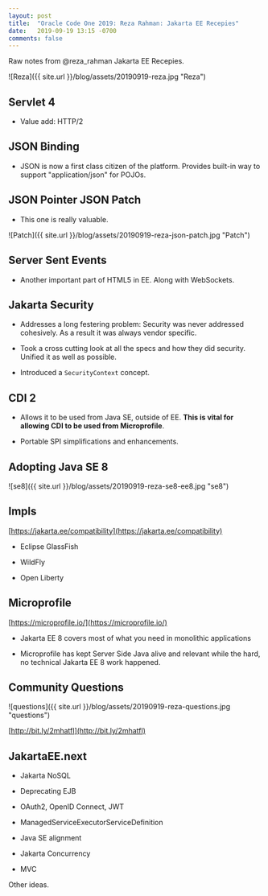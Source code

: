 ```yaml
---
layout: post
title:  "Oracle Code One 2019: Reza Rahman: Jakarta EE Recepies"
date:   2019-09-19 13:15 -0700
comments: false
---
```


Raw notes from @reza_rahman Jakarta EE Recepies.

![Reza]({{ site.url }}/blog/assets/20190919-reza.jpg "Reza")

## Servlet 4

* Value add: HTTP/2

## JSON Binding

* JSON is now a first class citizen of the platform.  Provides built-in
  way to support "application/json" for POJOs.
  
## JSON Pointer JSON Patch

* This one is really valuable.

![Patch]({{ site.url }}/blog/assets/20190919-reza-json-patch.jpg "Patch")

## Server Sent Events

* Another important part of HTML5 in EE.  Along with WebSockets.

## Jakarta Security

* Addresses a long festering problem: Security was never addressed
  cohesively.  As a result it was always vendor specific.
  
* Took a cross cutting look at all the specs and how they did security.
  Unified it as well as possible.
  
* Introduced a `SecurityContext` concept.

## CDI 2

* Allows it to be used from Java SE, outside of EE. **This is vital for
  allowing CDI to be used from Microprofile**.
  
* Portable SPI simplifications and enhancements.

## Adopting Java SE 8

![se8]({{ site.url }}/blog/assets/20190919-reza-se8-ee8.jpg "se8")


## Impls

[https://jakarta.ee/compatibility](https://jakarta.ee/compatibility)

* Eclipse GlassFish

* WildFly

* Open Liberty

## Microprofile

[https://microprofile.io/](https://microprofile.io/)

* Jakarta EE 8 covers most of what you need in monolithic applications

* Microprofile has kept Server Side Java alive and relevant while the
  hard, no technical Jakarta EE 8 work happened.

## Community Questions

![questions]({{ site.url }}/blog/assets/20190919-reza-questions.jpg "questions")

[http://bit.ly/2mhatfl](http://bit.ly/2mhatfl)

## JakartaEE.next

* Jakarta NoSQL

* Deprecating EJB

* OAuth2, OpenID Connect, JWT

* ManagedServiceExecutorServiceDefinition

* Java SE alignment

* Jakarta Concurrency

* MVC

Other ideas.

